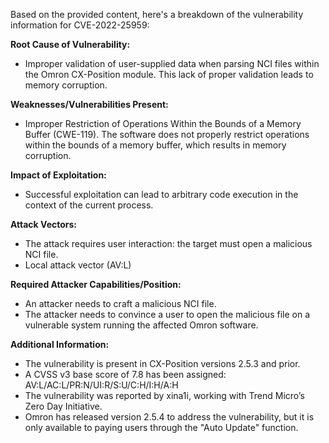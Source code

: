 Based on the provided content, here's a breakdown of the vulnerability information for CVE-2022-25959:

**Root Cause of Vulnerability:**
- Improper validation of user-supplied data when parsing NCI files within the Omron CX-Position module. This lack of proper validation leads to memory corruption.

**Weaknesses/Vulnerabilities Present:**
- Improper Restriction of Operations Within the Bounds of a Memory Buffer (CWE-119). The software does not properly restrict operations within the bounds of a memory buffer, which results in memory corruption.

**Impact of Exploitation:**
- Successful exploitation can lead to arbitrary code execution in the context of the current process.

**Attack Vectors:**
- The attack requires user interaction: the target must open a malicious NCI file.
- Local attack vector (AV:L)

**Required Attacker Capabilities/Position:**
- An attacker needs to craft a malicious NCI file.
- The attacker needs to convince a user to open the malicious file on a vulnerable system running the affected Omron software.

**Additional Information:**
- The vulnerability is present in CX-Position versions 2.5.3 and prior.
- A CVSS v3 base score of 7.8 has been assigned: AV:L/AC:L/PR:N/UI:R/S:U/C:H/I:H/A:H
- The vulnerability was reported by xina1i, working with Trend Micro’s Zero Day Initiative.
- Omron has released version 2.5.4 to address the vulnerability, but it is only available to paying users through the "Auto Update" function.